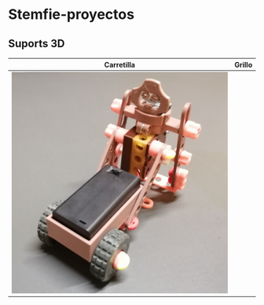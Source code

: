 # Stemfie-proyectos
 

## Suports 3D
  
Carretilla        | Grillo            
------------- | ------------- 
![](Stemfie_Motorizado/Carretilla/Imagenes/Portada_Carretilla.jpg) |









